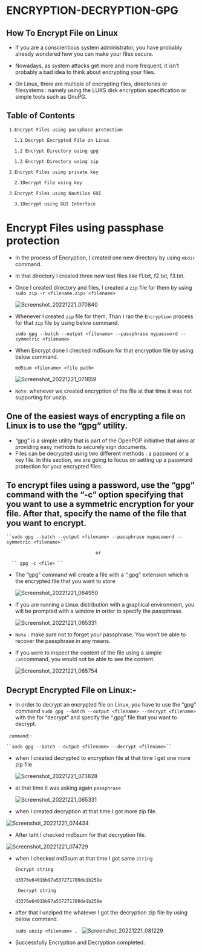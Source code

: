# ENCRYPTION-DECRYPTION-GPG

## How To Encrypt File on Linux

 * If you are a conscientious system administrator, you have probably already wondered how you can make your files secure.

 * Nowadays, as system attacks get more and more frequent, it isn’t probably a bad idea to think about encrypting your files.

 * On Linux, there are multiple of encrypting files, directories or filesystems : namely using the LUKS disk encryption specification  or simple tools such as GnuPG.

## Table of Contents

     1.Encrypt Files using passphase protection

       1.1 Decrypt Encrypted File on Linux

       1.2 Encrypt Directory using gpg

       1.3 Encrypt Directory using zip

     2.Encrypt Files using private key

       2.1Decrypt File using key

     3.Encrypt Files using Nautilus GUI

       3.1Decrypt using GUI Interface


# Encrypt Files using passphase protection

  * In the process of Encryption, I created one new directory by using ``mkdir`` command.

  * In that directory I created three new text files like f1.txt, f2.txt, f3.txt.

  * Once I created directory and files, I created a ``zip`` file for them by using ``sudo zip -r <filename.zip> <filename>`` 

    ![Screenshot_20221221_070840](https://user-images.githubusercontent.com/116748521/208918473-2839fa8b-f0ff-4054-828b-65fb89e2769a.png)

  * Whenever I created `zip` file for them, Than I ran the ``Encryption`` process for that `zip` file by using below command.
   
      ``sudo gpg --batch --output <filename> --passphrase mypassword --symmetric <filename>``
  * When Encrypt done I checked md5sum for that encryption file by using below command.
   
       ``md5sum <filename> <file path> ``
	
	![Screenshot_20221221_071859](https://user-images.githubusercontent.com/116748521/208920601-cf28003e-2eca-4716-9b0c-1a0a5cfb7dc5.png)

  * ``Note``: whenever we created encryption of the file at that time it was not supporting for unzip.
 
## One of the easiest ways of encrypting a file on Linux is to use the “gpg” utility.

   * “gpg” is a simple utility that is part of the OpenPGP initiative that aims at providing easy methods to securely sign documents.  
   * Files can be decrypted using two different methods : a password or a key file. In this section, we are going to focus on setting up a password protection for your encrypted files.

## To encrypt files using a password, use the “gpg” command with the “-c” option specifying that you want to use a symmetric encryption   for your file. After that, specify the name of the file that you want to encrypt.

    ``sudo gpg --batch --output <filename> --passphrase mypassword --symmetric <filename>``

                                     or

      `` gpg -c <file> ``

 * The “gpg” command will create a file with a “.gpg” extension which is the encrypted file that you want to store
 
   ![Screenshot_20221221_064950](https://user-images.githubusercontent.com/116748521/208915073-7f275099-0121-4764-bd64-9e33c77c4dab.png)

 * If you are running a Linux distribution with a graphical environment, you will be prompted with a window in order to specify the passphrase.
   
   ![Screenshot_20221221_065331](https://user-images.githubusercontent.com/116748521/208915478-c0df4097-a5bd-4a9e-8a81-78a1c779cac8.png)

 * ``Note`` : make sure not to forget your passphrase. You won’t be able to recover the passphrase in any means.

 * If you were to inspect the content of the file using a simple ``cat``command, you would not be able to see the content.

    ![Screenshot_20221221_065754](https://user-images.githubusercontent.com/116748521/208916331-a5b23b54-a94d-43cc-a99b-fe141fd1d4e3.png)


 ## Decrypt Encrypted File on Linux:-

  *  In order to decrypt an encrypted file on Linux, you have to use the “gpg” command ``sudo gpg --batch --output <filename> --decrypt <filename>`` with the  for “decrypt” and specify the “.gpg” file that you want to decrypt.

  `` command``:-
   
    ``sudo gpg --batch --output <filename> --decrypt <filename>``
	
 * when I created decrypted to encryption file at that time I get one more zip file  	
   
    ![Screenshot_20221221_073828](https://user-images.githubusercontent.com/116748521/208924594-9f78b2fe-16ac-43cb-b619-a7f1b7f3b521.png)

 * at that time it was asking again ``passphrase``
 
   ![Screenshot_20221221_065331](https://user-images.githubusercontent.com/116748521/208925491-3cadcc37-63da-45c0-9a93-478c5c939c61.png)

 * when I created decryption at that time I got more zip file.
  
  ![Screenshot_20221221_074434](https://user-images.githubusercontent.com/116748521/208925782-a84b8bb2-1be4-427a-8f1b-adf74eae0aac.png)

 * After taht I checked md5sum for that decryption file.

  ![Screenshot_20221221_074729](https://user-images.githubusercontent.com/116748521/208926360-f3fea5f3-9f6c-449b-b53f-107cd50f0d0c.png)
 
 * when I checked md5sum at that time I got same ``string`` 
   
    ``Encrypt string``
    
	   d3376e6401bb97a537271780de1b259e
	
	`` Decrypt string``
	
	   d3376e6401bb97a537271780de1b259e
	   
 * after that I unziped the whatever I got the decryption zip file by using below command.
 
     ``sudo unzip <filename> . ``
     ![Screenshot_20221221_081229](https://user-images.githubusercontent.com/116748521/208931523-5f1b20de-d948-4bd5-b65e-b58c91cfddc3.png)

  * Successfully Encryption and Decryption completed.  

